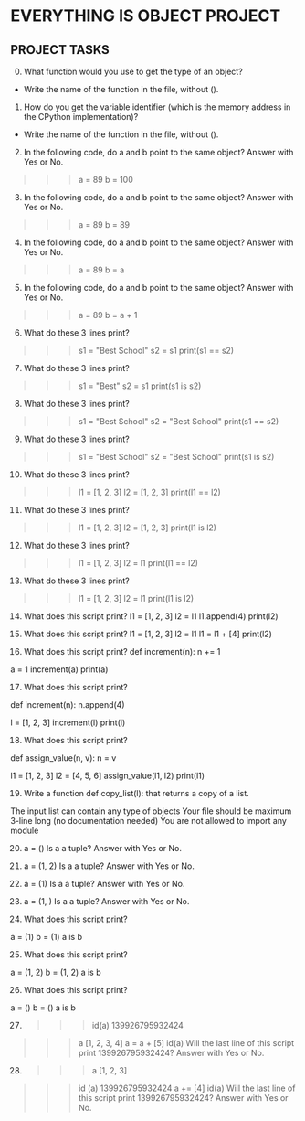 # EVERYTHING IS OBJECT PROJECT
## PROJECT TASKS

0. What function would you use to get the type of an object?
- Write the name of the function in the file, without ().

1. How do you get the variable identifier (which is the memory address in the CPython implementation)?
- Write the name of the function in the file, without ().

2. In the following code, do a and b point to the same object? Answer with Yes or No.
>>> a = 89
>>> b = 100

3. In the following code, do a and b point to the same object? Answer with Yes or No.
>>> a = 89
>>> b = 89

4. In the following code, do a and b point to the same object? Answer with Yes or No.
>>> a = 89
>>> b = a

5. In the following code, do a and b point to the same object? Answer with Yes or No.
>>> a = 89
>>> b = a + 1

6. What do these 3 lines print?
>>> s1 = "Best School"
>>> s2 = s1
>>> print(s1 == s2)

7. What do these 3 lines print?
>>> s1 = "Best"
>>> s2 = s1
>>> print(s1 is s2)

8. What do these 3 lines print?
>>> s1 = "Best School"
>>> s2 = "Best School"
>>> print(s1 == s2)

9. What do these 3 lines print?
>>> s1 = "Best School"
>>> s2 = "Best School"
>>> print(s1 is s2)

10. What do these 3 lines print?
>>> l1 = [1, 2, 3]
>>> l2 = [1, 2, 3] 
>>> print(l1 == l2)

11. What do these 3 lines print?
>>> l1 = [1, 2, 3]
>>> l2 = [1, 2, 3] 
>>> print(l1 is l2)

12. What do these 3 lines print?
>>> l1 = [1, 2, 3]
>>> l2 = l1
>>> print(l1 == l2)

13. What do these 3 lines print?
>>> l1 = [1, 2, 3]
>>> l2 = l1
>>> print(l1 is l2)

14. What does this script print?
l1 = [1, 2, 3]
l2 = l1
l1.append(4)
print(l2)

15. What does this script print?
l1 = [1, 2, 3]
l2 = l1
l1 = l1 + [4]
print(l2)

16. What does this script print?
def increment(n):
    n += 1

a = 1
increment(a)
print(a)

17. What does this script print?

def increment(n):
    n.append(4)

l = [1, 2, 3]
increment(l)
print(l)

18. What does this script print?

def assign_value(n, v):
    n = v

l1 = [1, 2, 3]
l2 = [4, 5, 6]
assign_value(l1, l2)
print(l1)

19. Write a function def copy_list(l): that returns a copy of a list.

The input list can contain any type of objects
Your file should be maximum 3-line long (no documentation needed)
You are not allowed to import any module

20. a = ()
Is a a tuple? Answer with Yes or No.

21. a = (1, 2)
Is a a tuple? Answer with Yes or No.

22. a = (1)
Is a a tuple? Answer with Yes or No.

23. a = (1, )
Is a a tuple? Answer with Yes or No.

24. What does this script print?

a = (1)
b = (1)
a is b

25. What does this script print?

a = (1, 2)
b = (1, 2)
a is b

26. What does this script print?

a = ()
b = ()
a is b

27. >>> id(a)
139926795932424
>>> a
[1, 2, 3, 4]
>>> a = a + [5]
>>> id(a)
Will the last line of this script print 139926795932424? Answer with Yes or No.

28. >>> a
[1, 2, 3]
>>> id (a)
139926795932424
>>> a += [4]
>>> id(a)
Will the last line of this script print 139926795932424? Answer with Yes or No.
